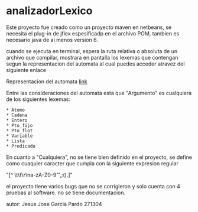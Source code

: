# analizadorLexico

Este proyecto fue creado como un proyecto maven en netbeans,
se necesita el plug-in de jflex espesificadp en el archivo POM, 
tambien es necesario java de al menos version 6.

cuando se ejecuta en terminal, espera la ruta relativa o absoluta de un archivo que compilar,
mostrara en pantalla los lexemas que contengan segun la representacion del automata al cual 
puedes acceder atravez del siguiente enlace

Representacion del automata [link](https://raw.githubusercontent.com/chuvacagapj/analizadorLexico/master/AnalizadorLexico/src/main/jflex/AutomataProyecto.bmp)

Entre las consideraciones del automata esta que "Argumento" es cualquiera de los siguientes
lexemas:

	* Atomo
	* Cadena
	* Entero
	* Pto_fijo
	* Pto_flot
	* Variable
	* Lista
	* Predicado

En cuanto a "Cualquiera", no se tiene bien definido en el proyecto, se define como cuaquier 
caracter que cumpla con la siguiente expresion regular

"[^ \t\f\r\na-zA-Z0-9\"\',;().]"

el proyecto tiene varios bugs que no se corrigieron y solo cuenta con 4 pruebas al software.
no se tiene documentacion.

autor: Jesus Jose Garcia Pardo 271304
